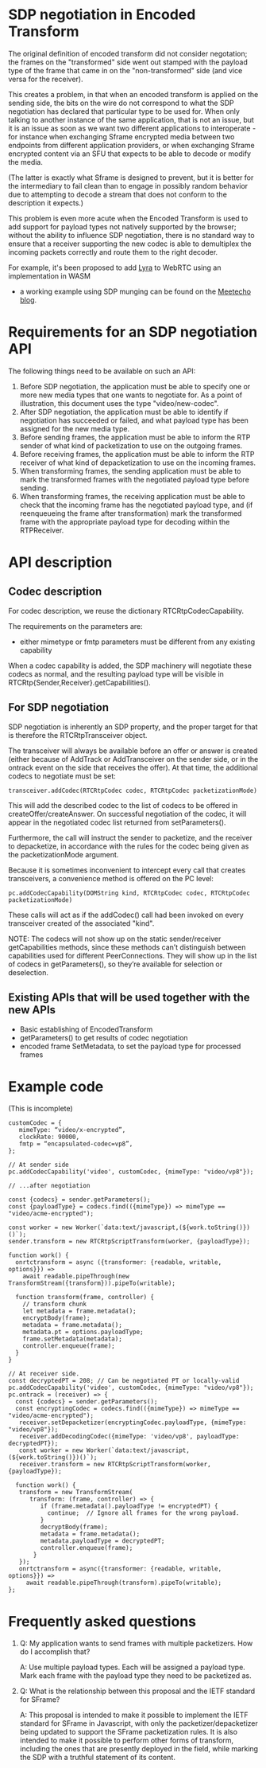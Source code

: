 # SDP negotiation in Encoded Transform

The original definition of encoded transform did not consider negotation; the frames on the "transformed" side went out stamped with the payload type of the frame that came in on the "non-transformed" side (and vice versa for the receiver).

This creates a problem, in that when an encoded transform is applied on the sending side, the bits on the wire do not correspond to what the SDP negotiation has declared that particular type to be used for. When only talking to another instance of the same application, that is not an issue, but it is an issue as soon as we want two different applications to interoperate - for instance when exchanging Sframe encrypted media between two endpoints from different application providers, or when exchanging Sframe encrypted content via an SFU that expects to be able to decode or modify the media.

(The latter is exactly what Sframe is designed to prevent, but it is better for the intermediary to fail clean than to engage in possibly random behavior due to attempting to decode a stream that does not conform to the description it expects.)

This problem is even more acute when the Encoded Transform is used to add support for payload types not natively supported by the browser; without the ability to influence SDP negotiation, there is no standard way to ensure that a receiver supporting the new codec is able to demultiplex the incoming packets correctly and route them to the right decoder.

For example, it's been proposed to add [Lyra](https://github.com/google/lyra) to WebRTC using an implementation in WASM
- a working example using SDP munging can be found on the
[Meetecho blog](https://www.meetecho.com/blog/playing-with-lyra/).

# Requirements for an SDP negotiation API
The following things need to be available on such an API:
1. Before SDP negotiation, the application must be able to specify one or more new media types that one wants to negotiate for. As a point of illustration, this document uses the type "video/new-codec".
2. After SDP negotiation, the application must be able to identify if negotiation has succeeded or failed, and what payload type has been assigned for the new media type.
3. Before sending frames, the application must be able to inform the RTP sender of what kind of packetization to use on the outgoing frames.
4. Before receiving frames, the application must be able to inform the RTP receiver of what kind of depacketization to use on the incoming frames.
5. When transforming frames, the sending application must be able to mark the transformed frames with the negotiated payload type before sending.
6. When transforming frames, the receiving application must be able to check that the incoming frame has the negotiated payload type, and (if reenqueueing the frame after transformation) mark the transformed frame with the appropriate payload type for decoding within the RTPReceiver.

# API description

## Codec description
For codec description, we reuse the dictionary RTCRtpCodecCapability.

The requirements on the parameters are:
- either mimetype or fmtp parameters must be different from any existing capability

When a codec capability is added, the SDP machinery will negotiate these codecs as normal, and the resulting payload type will be visible in RTCRtp{Sender,Receiver}.getCapabilities().


## For SDP negotiation
SDP negotiation is inherently an SDP property, and the proper target for that is therefore the RTCRtpTransceiver object.

The transceiver will always be available before an offer or answer is created (either because of AddTrack or AddTransceiver on the sender side,
or in the ontrack event on the side that receives the offer). At that time, the additional codecs to negotiate must be set:

```
transceiver.addCodec(RTCRtpCodec codec, RTCRtpCodec packetizationMode)
```
This will add the described codec to the list of codecs to be offered in createOffer/createAnswer. On successful negotiation
of the codec, it will appear in the negotiated codec list returned from setParameters().

Furthermore, the call will instruct the sender to packetize, and the receiver to depacketize, in accordance with the rules for the
codec being given as the packetizationMode argument.

Because it is sometimes inconvenient to intercept every call that creates transceivers, a convenience method is offered on the PC level:

```
pc.addCodecCapability(DOMString kind, RTCRtpCodec codec, RTCRtpCodec packetizationMode)
```
These calls will act as if the addCodec() call had been invoked on every transceiver created of the associated "kind".

NOTE: The codecs will not show up on the static sender/receiver getCapabilities methods, since these methods can’t distinguish between capabilities used for different PeerConnections. They will show up in the list of codecs in getParameters(), so they’re available for selection or deselection.



## Existing APIs that will be used together with the new APIs
- Basic establishing of EncodedTransform
- getParameters() to get results of codec negotiation
- encoded frame SetMetadata, to set the payload type for processed frames

# Example code
(This is incomplete)
```
customCodec = {
   mimeType: “video/x-encrypted”,
   clockRate: 90000,
   fmtp = “encapsulated-codec=vp8”,
};

// At sender side
pc.addCodecCapability('video', customCodec, {mimeType: "video/vp8"});

// ...after negotiation

const {codecs} = sender.getParameters();
const {payloadType} = codecs.find(({mimeType}) => mimeType == "video/acme-encrypted");

const worker = new Worker(`data:text/javascript,(${work.toString()})()`);
sender.transform = new RTCRtpScriptTransform(worker, {payloadType});

function work() {
  onrtctransform = async ({transformer: {readable, writable, options}}) =>
    await readable.pipeThrough(new TransformStream({transform})).pipeTo(writable);

  function transform(frame, controller) {
    // transform chunk
    let metadata = frame.metadata();
    encryptBody(frame);
    metadata = frame.metadata();
    metadata.pt = options.payloadType;
    frame.setMetadata(metadata);
    controller.enqueue(frame);
  }
}

// At receiver side.
const decryptedPT = 208; // Can be negotiated PT or locally-valid
pc.addCodecCapability('video', customCodec, {mimeType: "video/vp8"});
pc.ontrack = (receiver) => {
  const {codecs} = sender.getParameters();
  const encryptingCodec = codecs.find(({mimeType}) => mimeType == "video/acme-encrypted");
   receiver.setDepacketizer(encryptingCodec.payloadType, {mimeType: "video/vp8"});
   receiver.addDecodingCodec({mimeType: 'video/vp8', payloadType: decryptedPT});
   const worker = new Worker(`data:text/javascript,(${work.toString()})()`);
   receiver.transform = new RTCRtpScriptTransform(worker, {payloadType});

  function work() {
   transform = new TransformStream(
      transform: (frame, controller) => {
         if (frame.metadata().payloadType != encryptedPT) {
           continue;  // Ignore all frames for the wrong payload.
         }
         decryptBody(frame);
         metadata = frame.metadata();
         metadata.payloadType = decryptedPT;
         controller.enqueue(frame);
       }
   });
   onrtctransform = async({transformer: {readable, writable, options}}) =>
     await readable.pipeThrough(transform).pipeTo(writable);
};
```

# Frequently asked questions

1.  Q: My application wants to send frames with multiple packetizers. How do I accomplish that?

    A: Use multiple payload types. Each will be assigned a payload type. Mark each frame with the payload type they need to be packetized as.

1.  Q: What is the relationship between this proposal and the IETF standard for SFrame?

    A: This proposal is intended to make it possible to implement the IETF standard for SFrame in Javascript, with only the packetizer/depacketizer being updated to support the SFrame packetization rules. It is also intended to make it possible to perform other forms of transform, including the ones that are presently deployed in the field, while marking the SDP with a truthful statement of its content.
